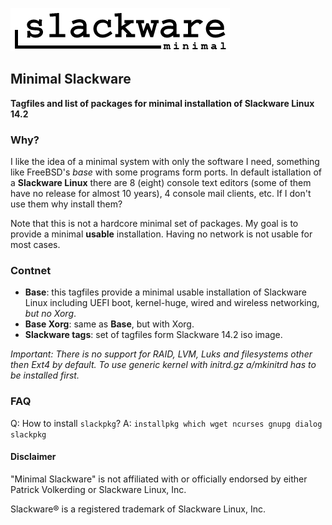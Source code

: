 ![Minimal Slackware logo](/mix/slackware_minimal.png "Minimal Slackware logo")

## Minimal Slackware 

**Tagfiles and list of packages for minimal installation of Slackware Linux 14.2**

### Why?
I like the idea of a minimal system with only the software I need, something like FreeBSD's *base* with some programs form ports. In default istallation of a **Slackware Linux** there are 8 (eight) console text editors (some of them have no release for almost 10 years), 4 console mail clients, etc. If I don't use them why install them?

Note that this is not a hardcore minimal set of packages. My goal is to provide a minimal **usable** installation. Having no network is not usable for most cases. 

### Contnet
+ **Base**: this tagfiles provide a minimal usable installation of Slackware Linux including UEFI boot, kernel-huge, wired and wireless networking, *but no Xorg*. 
+ **Base Xorg**: same as **Base**, but with Xorg.
+ **Slackware tags**: set of tagfiles form Slackware 14.2 iso image.

*Important: There is no support for RAID, LVM, Luks and filesystems other then Ext4 by default. To use generic kernel with initrd.gz a/mkinitrd has to be installed first.*

### FAQ
Q: How to install `slackpkg`?
A: `installpkg which wget ncurses gnupg dialog slackpkg`

#### Disclaimer

"Minimal Slackware" is not affiliated with or officially endorsed by either Patrick Volkerding or Slackware Linux, Inc.

Slackware® is a registered trademark of Slackware Linux, Inc.
